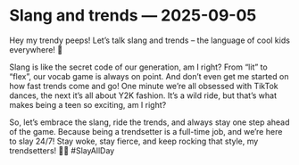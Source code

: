 # Slang and trends — 2025-09-05

Hey my trendy peeps! Let’s talk slang and trends – the language of cool kids everywhere! 🤙

Slang is like the secret code of our generation, am I right? From “lit” to “flex”, our vocab game is always on point. And don’t even get me started on how fast trends come and go! One minute we’re all obsessed with TikTok dances, the next it’s all about Y2K fashion. It’s a wild ride, but that’s what makes being a teen so exciting, am I right?

So, let’s embrace the slang, ride the trends, and always stay one step ahead of the game. Because being a trendsetter is a full-time job, and we’re here to slay 24/7! Stay woke, stay fierce, and keep rocking that style, my trendsetters! 💅✨ #SlayAllDay